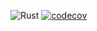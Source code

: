 ![Rust](https://github.com/chulme/internet-reloader/actions/workflows/ci.yml/badge.svg)
[![codecov](https://codecov.io/gh/chulme/internet-reloader/branch/master/graph/badge.svg)](https://codecov.io/gh/chulme/internet-reloader)
